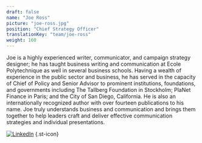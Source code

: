```yaml
---
draft: false
name: "Joe Ross"
picture: "joe-ross.jpg"
position: "Chief Strategy Officer"
translationKey: "team/joe-ross"
weight: 160
---
```

Joe is a highly experienced writer, communicator, and campaign strategy designer; he has taught business writing and communication at Ecole Polytechnique as well in several business schools. Having a wealth of experience in the public sector and business, he has served in the capacity of Chief of Policy and Senior Advisor to prominent institutions, foundations, and governments including The Tallberg Foundation in Stockholm; PlaNet Finance in Paris; and the City of San Diego, California. He is also an internationally recognized author with over fourteen publications to his name.  Joe truly understands business and communication and brings them together to help leaders craft and deliver effective communication strategies and individual presentations.

[![LinkedIn](/img/socialnetworks/linkedin.png)](https://www.linkedin.com/in/joe-ross-5b89941a/)
{.st-icon}
